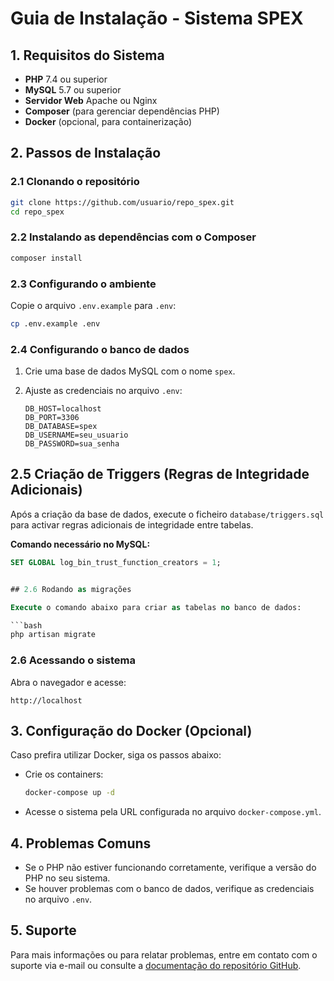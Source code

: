 # Guia de Instalação - Sistema SPEX

## 1. Requisitos do Sistema

- **PHP** 7.4 ou superior
- **MySQL** 5.7 ou superior
- **Servidor Web** Apache ou Nginx
- **Composer** (para gerenciar dependências PHP)
- **Docker** (opcional, para containerização)

## 2. Passos de Instalação

### 2.1 Clonando o repositório

```bash
git clone https://github.com/usuario/repo_spex.git
cd repo_spex
```

### 2.2 Instalando as dependências com o Composer

```bash
composer install
```

### 2.3 Configurando o ambiente

Copie o arquivo `.env.example` para `.env`:

```bash
cp .env.example .env
```

### 2.4 Configurando o banco de dados

1. Crie uma base de dados MySQL com o nome `spex`.
2. Ajuste as credenciais no arquivo `.env`:

   ```env
   DB_HOST=localhost
   DB_PORT=3306
   DB_DATABASE=spex
   DB_USERNAME=seu_usuario
   DB_PASSWORD=sua_senha
   ```

## 2.5 Criação de Triggers (Regras de Integridade Adicionais)

Após a criação da base de dados, execute o ficheiro `database/triggers.sql` para activar regras adicionais de integridade entre tabelas.

**Comando necessário no MySQL:**
```sql
SET GLOBAL log_bin_trust_function_creators = 1;


## 2.6 Rodando as migrações

Execute o comando abaixo para criar as tabelas no banco de dados:

```bash
php artisan migrate
```

### 2.6 Acessando o sistema

Abra o navegador e acesse:

```
http://localhost
```

## 3. Configuração do Docker (Opcional)

Caso prefira utilizar Docker, siga os passos abaixo:

- Crie os containers:

  ```bash
  docker-compose up -d
  ```

- Acesse o sistema pela URL configurada no arquivo `docker-compose.yml`.

## 4. Problemas Comuns

- Se o PHP não estiver funcionando corretamente, verifique a versão do PHP no seu sistema.
- Se houver problemas com o banco de dados, verifique as credenciais no arquivo `.env`.

## 5. Suporte

Para mais informações ou para relatar problemas, entre em contato com o suporte via e-mail ou consulte a [documentação do repositório GitHub](https://github.com/usuario/repo_spex).